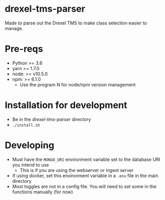 # drexel-tms-parser
Made to parse out the Drexel TMS to make class selection easier to manage.

# Pre-reqs
* Python >= 3.6
* yarn >= 1.7.0
* node: >= v10.5.0
* npm: >= 6.1.0
    * Use the program N for node/npm version management

# Installation for development
* Be in the _drexel-tms-parser_ directory
* ```./install.sh```

# Developing
* Must have the ```MONGO_URI``` environment variable set to the database URI you intend to use
    * This is if you are using the webserver or ingest server
* If using docker, set this environment variable in a ```.env``` file in the main directory
* Most toggles are not in a config file. You will need to set some in the functions manually (for now)
